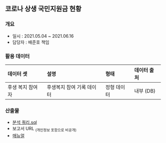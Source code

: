 ## 코로나 상생 국민지원금 현황
### 개요
- 일시 : 2021.05.04 ~ 2021.06.16
- 담당자 : 배준호 책임
 
### 활용 데이터
| 데이터 셋             | 설명 | 형태 | 데이터 출처      |
| :-------------------- | :---- | :---------- | :--------------- |
| 후생 복지 참여자 | 후생복지 참여 기록 데이터 | 정형 데이터 | 내부 (DB) |


### 산출물

- [분석 쿼리.sql](https://github.com/juunho/Suwon-2021/blob/6579342bfc578274782112d289b3f54d46b2bc4f/Data%20Visualization/3.%20%EC%88%98%EC%9B%90%EC%8B%9C%20%ED%9B%84%EC%83%9D%EB%B3%B5%EC%A7%80%20%EB%B6%84%EC%84%9D/%EB%B6%84%EC%84%9D%20%EC%BF%BC%EB%A6%AC.md)
- 보고서 URL   <sub>(개인정보 포함으로 비공개)<sub/>
- [매뉴얼](https://github.com/juunho/Suwon-2021/blob/b256e96d36a9ec54401ce7addc45839f5291e03b/Data%20Visualization/3.%20%EC%88%98%EC%9B%90%EC%8B%9C%20%ED%9B%84%EC%83%9D%EB%B3%B5%EC%A7%80%20%EB%B6%84%EC%84%9D/%EC%88%98%EC%9B%90%EC%8B%9C%20%ED%9B%84%EC%83%9D%EB%B3%B5%EC%A7%80%20%EB%B6%84%EC%84%9D%20%EB%A7%A4%EB%89%B4%EC%96%BC.pdf)
